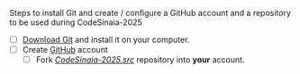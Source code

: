 Steps to install Git and create / configure a GitHub account and a repository to be used during CodeSinaia-2025

- [ ] [Download Git](https://git-scm.com/downloads) and install it on your computer.
- [ ] Create [GitHub](https://github.com/) account
	- [ ] Fork [_CodeSinaia-2025.src_](https://github.com/FlorinTeo/CodeSinaia-2025.src) repository into **your** account.